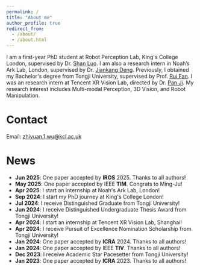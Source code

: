 ```yaml
---
permalink: /
title: "About me"
author_profile: true
redirect_from: 
  - /about/
  - /about.html
---
```


I am a first-year PhD student at Robot Perception Lab, King's College London, supervised by Dr. [Shan Luo](https://shanluo.github.io/). I am also a research intern in Noah’s Ark Lab, London, supervised by Dr. [Jiankang Deng](https://jiankangdeng.github.io/). Previously, I obtained my Bachelor's degree from Tongji University, supervised by Prof. [Rui Fan](https://www.ruirangerfan.com/). I was an research intern at Tencent XR Vision Lab, directed by Dr. [Pan Ji](https://panji530.github.io/). My research interest includes Multi-modal Perception, 3D Vision, and Robot Manipulation. 

Contact
======
Email: [zhiyuan.1.wu@kcl.ac.uk](zhiyuan.1.wu@kcl.ac.uk)

News
======
* **Jun 2025**: One paper accepted by **IROS** 2025. Thanks to all authors!
* **May 2025**: One paper accepted by IEEE **TIM**. Congrats to Ming-Ju!
* **Apr 2025**: I start an internship at Noah's Ark Lab, London!
* **Sep 2024**: I start my PhD journey at King's College London!
* **Jul 2024**: I receive Distinguished Graduate from Tongji University!
* **Jun 2024**: I receive Distinguished Undergraduate Thesis Award from Tongji University!
* **Apr 2024**: I start an internship at Tencent XR Vision Lab, Shanghai!
* **Apr 2024**: I receive Pursuit of Excellence Nomination Scholarship from Tongji University!
* **Jan 2024**: One paper accepted by **ICRA** 2024. Thanks to all authors!
* **Jan 2024**: One paper accepted by IEEE **TIV**. Thanks to all authors!
* **Dec 2023**: I receive Academic Star Pacesetter from Tongji University!
* **Jan 2023**: One paper accepted by **ICRA** 2023. Thanks to all authors!
